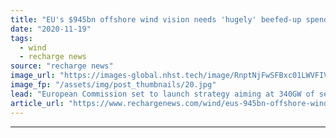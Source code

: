 ```yaml
---
title: "EU's $945bn offshore wind vision needs 'hugely' beefed-up spending on ports and grids, warns industry"
date: "2020-11-19"
tags: 
  - wind
  - recharge news
source: "recharge news"
image_url: "https://images-global.nhst.tech/image/RnptNjFwSFBxc01LWVFIVFFtRnUyeFNMT3BGaVNFRmhUWDVUbHNreGlCYz0=/nhst/binary/ff0b33d86f776823466fb0ec774f700f"
image_fp: "/assets/img/post_thumbnails/20.jpg"
lead: "European Commission set to launch strategy aiming at 340GW of sea-based clean-energy by 2050"
article_url: "https://www.rechargenews.com/wind/eus-945bn-offshore-wind-vision-needs-hugely-beefed-up-spending-on-ports-and-grids-warns-industry/2-1-915145"
---
```


---

